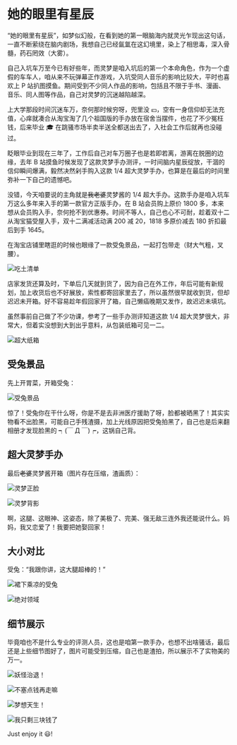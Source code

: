 # 她的眼里有星辰

“她的眼里有星辰”，如梦似幻般，在看到她的第一眼脑海内就灵光乍现出这句话，一直不断萦绕在脑内剧场，我想自己已经氤氲在这幻境里，染上了相思毒，深入骨髓，药石罔效（大雾）。

自己入坑车万至今已有好些年，而灵梦是咱入坑后的第一个本命角色，作为一个虚假的车车人，咱从来不玩弹幕正作游戏，入坑受同人音乐的影响比较大，平时也喜欢上 P 站扒图摸鱼。期间受到不少同人作品的影响，包括且不限于手书、漫画、音乐、同人图等作品，自己对灵梦的沉迷越陷越深。

上大学那段时间沉迷车万，奈何那时候穷呀，兜里没 💴，空有一身信仰却无法充值，心痒就凑合从淘宝淘了几个祖国版的手办放在宿舍当摆件，也花了不少冤枉钱，后来毕业 🎓 在跳骚市场半卖半送全都送出去了，入社会工作后就再也没碰过。

眨眼毕业到现在三年了，工作后自己对车万圈子也是若即若离，游离在脱圈的边缘，去年 B 站摸鱼时候发现了这款灵梦手办测评，一时间脑内星辰绽放，干涸的信仰瞬间爆满，毅然决然剁手购入这款 1/4 超大灵梦手办，也算是在最后的时间里弥补一下自己的遗憾吧。

没错，今天咱要说的主角就是~~我老婆~~灵梦酱的 1/4 超大手办。这款手办是咱入坑车万这么多年来入手的第一款官方正版手办，在 B 站会员购上原价 1800 多，本来想从会员购入手，奈何抢不到优惠券。时间不等人，自己也心不可耐，趁着双十二从淘宝猫受屋入手，双十二满减活动满 200 减 20，1818 多原价减去 180 折扣最后到手 1645。

在淘宝店铺里瞎逛的时候也眼缘了一款受兔景品，一起打包带走（财大气粗，叉腰）。

![吃土清单](https://raw.githubusercontent.com/chanshiyucx/yoi/master/2020/她的眼里有星辰/1.png)

店家发货还算及时，下单后几天就到货了，因为自己在外工作，年后可能有新规划，加上收货后也不好展放，索性都寄回家里去了，所以虽然很早就收到货，但却迟迟未开箱。好不容易趁年假回家开了箱，自己懒癌晚期又发作，故迟迟未填坑。

虽然事前自己做了不少功课，参考了一些手办测评知道这款 1/4 超大灵梦很大，非常大，但着实没想到大到出乎意料，从包装纸箱可见一二。

![超大纸箱](https://raw.githubusercontent.com/chanshiyucx/yoi/master/2020/她的眼里有星辰/2.jpg)

## 受兔景品

先上开胃菜，开箱受兔：

![受兔景品](https://raw.githubusercontent.com/chanshiyucx/yoi/master/2020/她的眼里有星辰/3.jpg)

惊了！受兔你在干什么呀，你是不是去非洲医疗援助了呀，脸都被晒黑了！其实实物看不出脸黑，可能自己手残渣摄，加上光线原因把受兔拍黑了，自己也是后来翻相册才发现脸黑的 ┑(￣ Д ￣)┍，这锅自己背。

## 超大灵梦手办

最后~~老婆~~灵梦酱开箱（图片存在压缩，渣画质）：

![灵梦正脸](https://raw.githubusercontent.com/chanshiyucx/yoi/master/2020/她的眼里有星辰/4.jpg)

![灵梦背影](https://raw.githubusercontent.com/chanshiyucx/yoi/master/2020/她的眼里有星辰/5.jpg)

啊，这腿、这眼神、这姿态，除了美极了、完美、强无敌三连外我还能说什么。妈妈，我又恋爱了！我要把她娶回家！

## 大小对比

受兔：“我跟你讲，这大腿超棒的！”

![裙下乘凉的受兔](https://raw.githubusercontent.com/chanshiyucx/yoi/master/2020/她的眼里有星辰/6.jpg)

![绝对领域](https://raw.githubusercontent.com/chanshiyucx/yoi/master/2020/她的眼里有星辰/7.jpg)

## 细节展示

毕竟咱也不是什么专业的评测人员，这也是咱第一款手办，也想不出啥骚话，最后还是上些细节图好了，图片可能受到压缩，自己也是渣拍，所以展示不了实物美的万一。

![妖怪治退！](https://raw.githubusercontent.com/chanshiyucx/yoi/master/2020/她的眼里有星辰/8.jpg)

![不塞点钱再走嘛](https://raw.githubusercontent.com/chanshiyucx/yoi/master/2020/她的眼里有星辰/9.jpg)

![梦想天生！](https://raw.githubusercontent.com/chanshiyucx/yoi/master/2020/她的眼里有星辰/10.jpg)

![我只剩三块钱了](https://raw.githubusercontent.com/chanshiyucx/yoi/master/2020/她的眼里有星辰/11.jpg)

Just enjoy it 😃!
